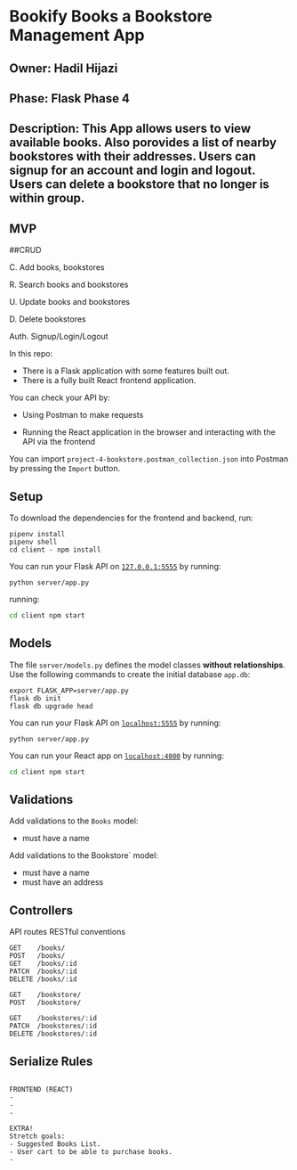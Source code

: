 # Bookify Books a Bookstore Management App

## Owner: Hadil Hijazi

## Phase: Flask Phase 4 

## Description: This App allows users to view available books.  Also porovides a list of nearby bookstores with their addresses.  Users can signup for an account and login and logout.  Users can delete a bookstore that no longer is within group.   


## MVP 
##CRUD 

C. Add books, bookstores

R. Search books and bookstores

U. Update books and bookstores 

D. Delete bookstores 

Auth. Signup/Login/Logout 



In this repo:

- There is a Flask application with some features built out.
- There is a fully built React frontend application.

You can check your API by:

- Using Postman to make requests

- Running the React application in the browser and interacting with the API via
  the frontend

You can import `project-4-bookstore.postman_collection.json` into Postman by
pressing the `Import` button.

## Setup

To download the dependencies for the frontend and backend, run:

```console
pipenv install
pipenv shell
cd client - npm install
```

You can run your Flask API on [`127.0.0.1:5555`](http://127.0.0.1:5555/) by
running:

```console
python server/app.py
```

running:

```sh
cd client npm start 
```

## Models

The file `server/models.py` defines the model classes **without relationships**.
Use the following commands to create the initial database `app.db`:

```console
export FLASK_APP=server/app.py
flask db init
flask db upgrade head
```
You can run your Flask API on [`localhost:5555`](http://localhost:5555) by
running:

```console
python server/app.py
```

You can run your React app on [`localhost:4000`](http://localhost:4000) by
running:

```sh
cd client npm start 
```

## Validations 

Add validations to the `Books` model:

- must have a name

Add validations to the Bookstore` model:
- must have a name
- must have an address 

## Controllers

API routes RESTful conventions

```console
GET    /books/              
POST   /books/             
GET    /books/:id           
PATCH  /books/:id           
DELETE /books/:id
```          

```console
GET    /bookstore/             
POST   /bookstore/
```           

```console
GET    /bookstores/:id         
PATCH  /bookstores/:id         
DELETE /bookstores/:id
```      

## Serialize Rules
```console

FRONTEND (REACT) 
-
-
-
```
```console
EXTRA!
Stretch goals:
- Suggested Books List.
- User cart to be able to purchase books. 
-
```



